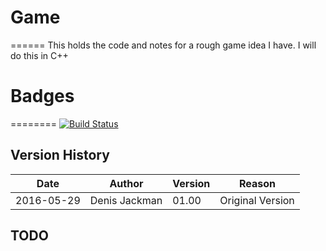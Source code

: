 # Game
======
This holds the code and notes for a rough game idea I have.
I will do this in C++ 

# Badges
========
[![Build Status](https://travis-ci.org/jackmanfamily/Game.svg?branch=master)](https://travis-ci.org/jackmanfamily/Game)

## Version History 
|Date |Author|Version|Reason|
|----------|-------------|-----|--------------------------------------|
|2016-05-29|Denis Jackman|01.00|Original Version |

## TODO
